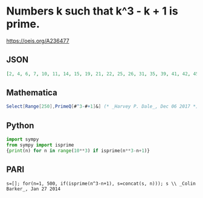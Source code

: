 # Numbers k such that k^3 \- k \+ 1 is prime\.
https://oeis.org/A236477
## JSON
```JSON
[2, 4, 6, 7, 10, 11, 14, 15, 19, 21, 22, 25, 26, 31, 35, 39, 41, 42, 45, 50, 52, 54, 57, 62, 75, 77, 84, 85, 87, 90, 92, 95, 99, 101, 102, 106, 111, 116, 120, 125, 129, 130, 132, 134, 136, 139, 140, 141, 147, 155, 167, 169, 176, 189, 195, 202, 221, 230, 237]
```
## Mathematica
```Mathematica
Select[Range[250],PrimeQ[#^3-#+1]&] (* _Harvey P. Dale_, Dec 06 2017 *)
```
## Python
```Python
import sympy
from sympy import isprime
{print(n) for n in range(10**3) if isprime(n**3-n+1)}
```
## PARI
```PARI
s=[]; for(n=1, 500, if(isprime(n^3-n+1), s=concat(s, n))); s \\ _Colin Barker_, Jan 27 2014
```
